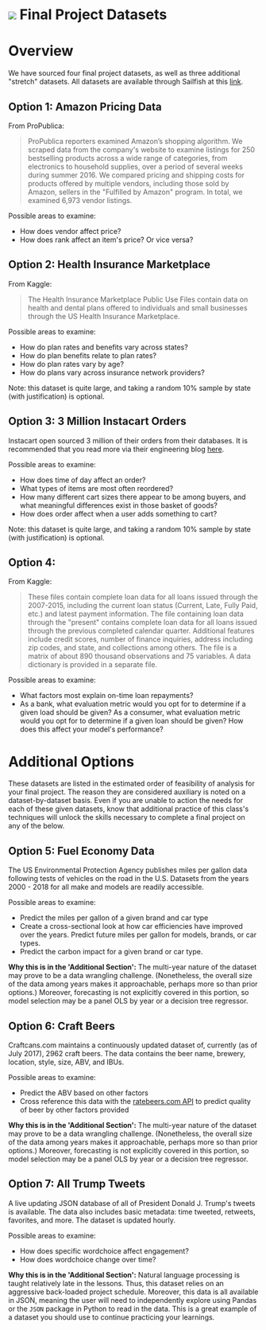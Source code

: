 # ![](https://ga-dash.s3.amazonaws.com/production/assets/logo-9f88ae6c9c3871690e33280fcf557f33.png) Final Project Datasets

# Overview

We have sourced four final project datasets, as well as three additional "stretch" datasets. All datasets are available through Sailfish at this [link](https://public.sailfish.boozallen.com/exchange/nets/177085/catches).

## Option 1: Amazon Pricing Data

From ProPublica:

> ProPublica reporters examined Amazon’s shopping algorithm. We scraped data from the company's website to examine listings for 250 bestselling products across a wide range of categories, from electronics to household supplies, over a period of several weeks during summer 2016. We compared pricing and shipping costs for products offered by multiple vendors, including those sold by Amazon, sellers in the "Fulfilled by Amazon" program. In total, we examined 6,973 vendor listings.

Possible areas to examine:

- How does vendor affect price?
- How does rank affect an item's price? Or vice versa?

## Option 2: Health Insurance Marketplace

From Kaggle:

> The Health Insurance Marketplace Public Use Files contain data on health and dental plans offered to individuals and small businesses through the US Health Insurance Marketplace.

Possible areas to examine:

- How do plan rates and benefits vary across states?
- How do plan benefits relate to plan rates?
- How do plan rates vary by age?
- How do plans vary across insurance network providers?

Note: this dataset is quite large, and taking a random 10% sample by state (with justification) is optional.

## Option 3: 3 Million Instacart Orders

Instacart open sourced 3 million of their orders from their databases. It is recommended that you read more via their engineering blog [here](https://tech.instacart.com/3-million-instacart-orders-open-sourced-d40d29ead6f2).

Possible areas to examine:

- How does time of day affect an order?
- What types of items are most often reordered?
- How many different cart sizes there appear to be among buyers, and what meaningful differences exist in those basket of goods?
- How does order affect when a user adds something to cart?

Note: this dataset is quite large, and taking a random 10% sample by state (with justification) is optional.

## Option 4: 

From Kaggle:

> These files contain complete loan data for all loans issued through the 2007-2015, including the current loan status (Current, Late, Fully Paid, etc.) and latest payment information. The file containing loan data through the "present" contains complete loan data for all loans issued through the previous completed calendar quarter. Additional features include credit scores, number of finance inquiries, address including zip codes, and state, and collections among others. The file is a matrix of about 890 thousand observations and 75 variables. A data dictionary is provided in a separate file.

Possible areas to examine:

- What factors most explain on-time loan repayments?
- As a bank, what evaluation metric would you opt for to determine if a given load should be given? As a consumer, what evaluation metric would you opt for to determine if a given loan should be given? How does this affect your model's performance?


# Additional Options

These datasets are listed in the estimated order of feasibility of analysis for your final project. The reason they are considered auxiliary is noted on a dataset-by-dataset basis. Even if you are unable to action the needs for each of these given datasets, know that additional practice of this class's techniques will unlock the skills necessary to complete a final project on any of the below.

## Option 5: Fuel Economy Data

The US Environmental Protection Agency publishes miles per gallon data following tests of vehicles on the road in the U.S. Datasets from the years 2000 - 2018 for all make and models are readily accessible.

Possible areas to examine:

- Predict the miles per gallon of a given brand and car type
- Create a cross-sectional look at how car efficiencies have improved over the years. Predict future miles per gallon for models, brands, or car types.
- Predict the carbon impact for a given brand or car type.

**Why this is in the 'Additional Section':** The multi-year nature of the dataset may prove to be a data wrangling challenge. (Nonetheless, the overall size of the data among years makes it approachable, perhaps more so than prior options.) Moreover, forecasting is not explicitly covered in this portion, so model selection may be a panel OLS by year or a decision tree regressor.

## Option 6: Craft Beers

Craftcans.com maintains a continuously updated dataset of, currently (as of July 2017), 2962 craft beers. The data contains the beer name, brewery, location, style, size, ABV, and IBUs.

Possible areas to examine:

- Predict the ABV based on other factors
- Cross reference this data with the [ratebeers.com API](https://www.ratebeer.com/api.asp) to predict quality of beer by other factors provided

**Why this is in the 'Additional Section':** The multi-year nature of the dataset may prove to be a data wrangling challenge. (Nonetheless, the overall size of the data among years makes it approachable, perhaps more so than prior options.) Moreover, forecasting is not explicitly covered in this portion, so model selection may be a panel OLS by year or a decision tree regressor.

## Option 7: All Trump Tweets

A live updating JSON database of all of President Donald J. Trump's tweets is available. The data also includes basic metadata: time tweeted, retweets, favorites, and more. The dataset is updated hourly.

Possible areas to examine:

- How does specific wordchoice affect engagement?
- How does wordchoice change over time?

**Why this is in the 'Additional Section':** Natural language processing is taught relatively late in the lessons. Thus, this dataset relies on an aggressive back-loaded project schedule. Moreover, this data is all available in JSON, meaning the user will need to independently explore using Pandas or the `JSON` package in Python to read in the data. This is a great example of a dataset you should use to continue practicing your learnings.
